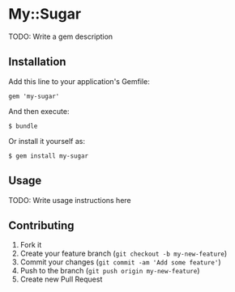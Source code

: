 # My::Sugar

TODO: Write a gem description

## Installation

Add this line to your application's Gemfile:

    gem 'my-sugar'

And then execute:

    $ bundle

Or install it yourself as:

    $ gem install my-sugar

## Usage

TODO: Write usage instructions here

## Contributing

1. Fork it
2. Create your feature branch (`git checkout -b my-new-feature`)
3. Commit your changes (`git commit -am 'Add some feature'`)
4. Push to the branch (`git push origin my-new-feature`)
5. Create new Pull Request
